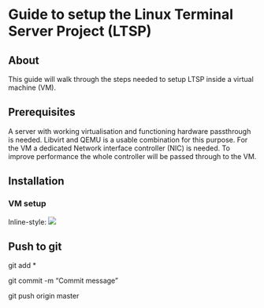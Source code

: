 # Guide to setup the Linux Terminal Server Project (LTSP)
## About
This guide will walk through the steps needed to setup LTSP inside a virtual machine (VM).

## Prerequisites
A server with working virtualisation and functioning hardware passthrough is needed. Libvirt and QEMU is a usable combination for this purpose. 
For the VM a dedicated Network interface controller (NIC) is needed. To improve performance the whole controller will be passed through to the VM.

## Installation
### VM setup
Inline-style: 
![](https://durok.tech/gitea/durok/LTSP/src/branch/master/src/common/images/VM1.png?display=inline-block)
## Push to git
git add *

git commit -m “Commit message”

git push origin master
